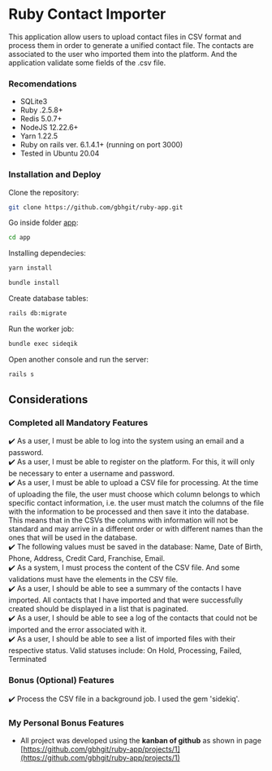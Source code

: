 # Ruby Contact Importer
This application allow users to upload contact files in CSV format and process them in order
to generate a unified contact file. The contacts are associated to the user who imported
them into the platform. And the application validate some fields of the .csv file. 

### Recomendations
  - SQLite3
  - Ruby .2.5.8+ 
  - Redis 5.0.7+
  - NodeJS 12.22.6+
  - Yarn 1.22.5
  - Ruby on rails ver. 6.1.4.1+ (running on port 3000)
  - Tested in Ubuntu 20.04

### Installation and Deploy
Clone the repository:
``` sh
git clone https://github.com/gbhgit/ruby-app.git
```

Go inside folder [app](https://github.com/gbhgit/ruby-app/tree/Documentation/15/app):
``` sh
cd app
```

Installing dependecies:
``` sh
yarn install
```
``` sh
bundle install
```

Create database tables:
``` sh
rails db:migrate
```

Run the worker job:
``` sh
bundle exec sideqik
```

Open another console and run the server:
``` sh
rails s
```
		
## Considerations
### Completed all Mandatory Features
:heavy_check_mark: As a user, I must be able to log into the system using an email and a password. \
:heavy_check_mark: As a user, I must be able to register on the platform. For this, it will only be necessary to enter a username and password. \
:heavy_check_mark: As a user, I must be able to upload a CSV file for processing. At the time of uploading the file, the user must choose which column belongs to which specific contact information, i.e. the user must match the columns of the file with the information to be processed and then save it into the database. This means that in the CSVs the columns with information will not be standard and may arrive in a different order or with different names than the ones that will be used in the database. \
:heavy_check_mark: The following values must be saved in the database: Name, Date of Birth, Phone, Address, Credit Card, Franchise, Email. \
:heavy_check_mark: As a system, I must process the content of the CSV file. And some validations must have the elements in the CSV file. \
:heavy_check_mark: As a user, I should be able to see a summary of the contacts I have imported. All
contacts that I have imported and that were successfully created should be displayed in a list that is paginated. \
:heavy_check_mark: As a user, I should be able to see a log of the contacts that could not be imported and the error associated with it. \
:heavy_check_mark: As a user, I should be able to see a list of imported files with their respective status. Valid statuses include: On Hold, Processing, Failed, Terminated

### Bonus (Optional) Features
:heavy_check_mark: Process the CSV file in a background job. I used the gem 'sidekiq'.

### My Personal Bonus Features
+ All project was developed using the **kanban of github** as shown in page [https://github.com/gbhgit/ruby-app/projects/1](https://github.com/gbhgit/ruby-app/projects/1)